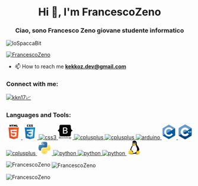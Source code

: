 <h1 align="center">Hi 👋, I'm FrancescoZeno</h1>
<h3 align="center">Ciao, sono Francesco Zeno giovane studente informatico</h3>

<p align="left"> <img src="https://komarev.com/ghpvc/?username=FrancescoZeno&label=Profile%20views&color=0e75b6&style=flat" alt="loSpaccaBit" /> </p>

<p align="left"> <a href="https://github.com/ryo-ma/github-profile-trophy"><img src="https://github-profile-trophy.vercel.app/?username=FrancescoZeno" alt="FrancescoZeno" /></a> </p>

- 📫 How to reach me **kekkoz.dev@gmail.com**

<h3 align="left">Connect with me:</h3>
<p align="left">
<a href="https://www.instagram.com/francesco__zeno" target="blank"><img align="center" src="https://raw.githubusercontent.com/rahuldkjain/github-profile-readme-generator/master/src/images/icons/Social/instagram.svg" alt="kkn17📈" height="30" width="40" /></a>
</p>

<h3 align="left">Languages and Tools:</h3>
<p align="left"> 
    <!-- HTML -->
  <a href="https://www.w3.org/html/" target="_blank" rel="noreferrer"> <img src="https://raw.githubusercontent.com/devicons/devicon/master/icons/html5/html5-original-wordmark.svg" alt="html5" width="40" height="40"/> </a>
    <!-- CSS -->
  <a href="https://www.w3schools.com/css/" target="_blank" rel="noreferrer"> <img src="https://raw.githubusercontent.com/devicons/devicon/master/icons/css3/css3-original-wordmark.svg" alt="css3" width="40" height="40"/>   </a> 
  <!-- JavaScript -->
  <a href="https://www.w3schools.com/js/" target="_blank" rel="noreferrer"> <img src="https://www.vectorlogo.zone/logos/javascript/javascript-icon.svg" alt="css3" width="40" height="40"/> </a> 
  <!-- BootStrap -->
  <a href="https://getbootstrap.com" target="_blank" rel="noreferrer"> <img src="https://raw.githubusercontent.com/devicons/devicon/master/icons/bootstrap/bootstrap-plain-wordmark.svg" alt="bootstrap" width="40" height="40"/> </a> 
  <!-- TailWindCSS -->
  <a href="https://tailwindcss.com/" target="_blank" rel="noreferrer"> <img src="https://www.vectorlogo.zone/logos/tailwindcss/tailwindcss-icon.svg" alt="cplusplus" width="40" height="40"/> </a>
  <!-- React -->
  <a href="https://www.w3schools.com/react/" target="_blank" rel="noreferrer"> <img src="https://www.vectorlogo.zone/logos/reactjs/reactjs-icon.svg" alt="cplusplus" width="40" height="40"/> </a>
  <!-- Arduino -->
  <a href="https://www.arduino.cc/" target="_blank" rel="noreferrer"> <img src="https://cdn.worldvectorlogo.com/logos/arduino-1.svg" alt="arduino" width="40" height="40"/> </a> 
  <!-- C -->
  <a href="https://www.cprogramming.com/" target="_blank" rel="noreferrer"> <img src="https://raw.githubusercontent.com/devicons/devicon/master/icons/c/c-original.svg" alt="c" width="40" height="40"/> </a> 
  <!-- C++ -->
  <a href="https://www.w3schools.com/cpp/" target="_blank" rel="noreferrer"> <img src="https://raw.githubusercontent.com/devicons/devicon/master/icons/cplusplus/cplusplus-original.svg" alt="cplusplus" width="40" height="40"/> </a> 
  <!-- Java -->
  <a href="https://www.w3schools.com/java/" target="_blank" rel="noreferrer"> <img src="https://www.vectorlogo.zone/logos/java/java-vertical.svg" alt="cplusplus" width="40" height="40"/> </a>
  <!-- Python -->
  <a href="https://www.python.org" target="_blank" rel="noreferrer"> <img src="https://raw.githubusercontent.com/devicons/devicon/master/icons/python/python-original.svg" alt="python" width="40" height="40"/> </a> 
  <!-- Kotlin -->
  <a href="https://kotlinlang.org/" target="_blank" rel="noreferrer"> <img src="https://www.vectorlogo.zone/logos/swift/swift-icon.svg" alt="python" width="40" height="40"/> </a>
  <!-- Dart -->
  <a href="https://dart.dev/" target="_blank" rel="noreferrer"> <img src="https://www.vectorlogo.zone/logos/dartlang/dartlang-icon.svg" alt="python" width="40" height="40"/> </a> 
  <!-- Flutter -->
  <a href="https://flutter.dev/" target="_blank" rel="noreferrer"> <img src="https://www.vectorlogo.zone/logos/flutterio/flutterio-icon.svg" alt="python" width="40" height="40"/> </a> 
  <!-- Linux -->
  <a href="https://www.linux.org/" target="_blank" rel="noreferrer"> <img src="https://raw.githubusercontent.com/devicons/devicon/master/icons/linux/linux-original.svg" alt="linux" width="40" height="40"/> </a>
</p>

<p><img align="left" src="https://github-readme-stats.vercel.app/api/top-langs?username=FrancescoZeno&show_icons=true&locale=en&layout=compact" alt="FrancescoZeno" /></p>




<p>&nbsp;<img align="center" src="https://github-readme-stats.vercel.app/api?username=FrancescoZeno&show_icons=true&locale=en" alt="FrancescoZeno" /></p>

<p><img align="center" src="https://github-readme-streak-stats.herokuapp.com/?user=FrancescoZeno&" alt="FrancescoZeno" /></p>
